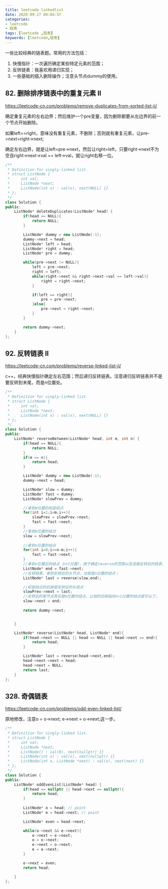 ```yaml
---
title: leetcode-linkedlist
date: 2020-09-27 00:04:57
categories:
- leetcode
- 链表
tags: [leetcode ,链表]
keywords: [leetcode,链表]
---
```


一些比较经典的链表题。常用的方法包括：

1. 快慢指针：一次遍历确定某些特定元素的范围；
2. 反转链表：我喜欢用递归实现；
3. 一些基础的插入删除操作；注意头节点dummy的使用。

<!---more--->
## 82. 删除排序链表中的重复元素 II
https://leetcode-cn.com/problems/remove-duplicates-from-sorted-list-ii/

确定重复元素的左右边界；然后维护一个pre变量，因为删除都要从左边界的前一个节点开始删除。

如果left==right，意味没有重复元素，不删除；否则就有重复元素，让pre->next=right->next;

确定左右边界，就是让left=pre->next，然后让right=left，只要right->next不为空且right->next->val == left->val，就让right右移一位。

```C++
/**
 * Definition for singly-linked list.
 * struct ListNode {
 *     int val;
 *     ListNode *next;
 *     ListNode(int x) : val(x), next(NULL) {}
 * };
 */
class Solution {
public:
    ListNode* deleteDuplicates(ListNode* head) {
        if(head == NULL){
            return NULL;
        }

        ListNode* dummy = new ListNode(-1);
        dummy->next = head;
        ListNode* left = head;
        ListNode* right = head;
        ListNode* pre = dummy;

        while(pre->next != NULL){
            left = pre->next;
            right = left;
            while(right->next && right->next->val == left->val){
                right = right->next;
            }

            if(left == right){
                pre = pre->next;
            }else{
                pre->next = right->next;
            }
        }

        return dummy->next;
    }
};
```

## 92. 反转链表 II
https://leetcode-cn.com/problems/reverse-linked-list-ii/

c++，经典快慢指针确定左右范围；然后递归反转链表。注意递归反转链表并不是要反转到末尾，而是n位置处。

```C++
/**
 * Definition for singly-linked list.
 * struct ListNode {
 *     int val;
 *     ListNode *next;
 *     ListNode(int x) : val(x), next(NULL) {}
 * };
 */
class Solution {
public:
    ListNode* reverseBetween(ListNode* head, int m, int n) {
        if(head == NULL){
            return NULL;
        }
        if(m == n){
            return head;
        }

        ListNode* dummy = new ListNode(-1);
        dummy->next = head;

        ListNode* slow = dummy;
        ListNode* fast = dummy;
        ListNode* slowPrev = dummy;

        //拿到m位置的前驱结点
        for(int i=1;i<m;i++){
            slowPrev = slowPrev->next;
            fast = fast->next;
        }
        //拿到m位置的结点
        slow = slowPrev->next;
        
        //拿到n位置的结点
        for(int i=0;i<=n-m;i++){
            fast = fast->next;
        }
        //拿到n位置后的结点（n+1位置），用于确定reverse的范围以及连接反转后的链表。
        ListNode* end = fast->next;
        //反转链表，拿到反转后的头节点，也就是n位置的结点；
        ListNode* last = reverse(slow,end);

        //前驱结点的后继是反转后的头结点
        slowPrev->next = last;
        //反转后的尾节点其实是m位置的结点，让他的后继指向n+1位置的结点就可以了。
        slow->next = end;
        
        return dummy->next;


    }

    ListNode* reverse(ListNode* head, ListNode* end){
        if(head->next == NULL || head == NULL || head->next == end){
            return head;
        }

        ListNode* last = reverse(head->next,end);
        head->next->next = head;
        head->next = NULL;
        return last;
    }
};
```


## 328. 奇偶链表
https://leetcode-cn.com/problems/odd-even-linked-list/

原地修改，注意o = o->next;
            e->next = o->next;这一步。

```C++
/**
 * Definition for singly-linked list.
 * struct ListNode {
 *     int val;
 *     ListNode *next;
 *     ListNode() : val(0), next(nullptr) {}
 *     ListNode(int x) : val(x), next(nullptr) {}
 *     ListNode(int x, ListNode *next) : val(x), next(next) {}
 * };
 */
class Solution {
public:
    ListNode* oddEvenList(ListNode* head) {
        if(head == nullptr || head->next == nullptr){
            return head;
        }
        
        ListNode* o = head; // point 
        ListNode* e = head->next; // point 

        ListNode* even = head->next;

        while(o->next && e->next){
            o->next = e->next;
            o = o->next;
            e->next = o->next;
            e = e->next;
        }

        o->next = even;
        return head;

    }
};
```
